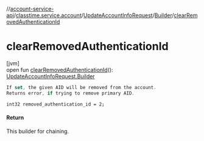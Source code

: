 //[account-service-api](../../../../index.md)/[classtime.service.account](../../index.md)/[UpdateAccountInfoRequest](../index.md)/[Builder](index.md)/[clearRemovedAuthenticationId](clear-removed-authentication-id.md)

# clearRemovedAuthenticationId

[jvm]\
open fun [clearRemovedAuthenticationId](clear-removed-authentication-id.md)(): [UpdateAccountInfoRequest.Builder](index.md)

```kotlin
If set, the given AID will be removed from the account.
Returns error, if trying to remove primary AID.

```
`int32 removed_authentication_id = 2;`

#### Return

This builder for chaining.
